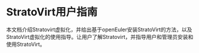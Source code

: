 # StratoVirt用户指南

本文档介绍Stratovirt虚拟化，并给出基于openEuler安装StratoVirt的方法，以及StratoVirt虚拟化的使用指导。让用户了解Stratovirt，并指导用户和管理员安装和使用StratoVirt。

